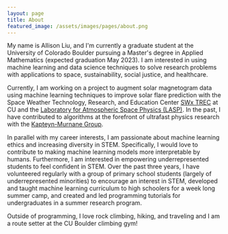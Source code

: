 ```yaml
---
layout: page
title: About
featured_image: /assets/images/pages/about.png
---
```


My name is Allison Liu, and I'm currently a graduate student at the University of Colorado Boulder pursuing a Master's degree in Applied Mathematics (expected graduation May 2023). I am interested in using machine learning and data science techniques to solve research problems with applications to space, sustainability, social justice, and healthcare. 

Currently, I am working on a project to augment solar magnetogram data using machine learning techniques to improve solar flare prediction with the Space Weather Technology, Research, and Education Center [SWx TREC](https://www.colorado.edu/spaceweather/) at CU and the [Laboratory for Atmospheric Space Physics (LASP)](http://lasp.colorado.edu/). In the past, I have contributed to algorithms at the forefront of ultrafast physics research with the [Kapteyn-Murnane Group](https://jila.colorado.edu/kmlabs/).

In parallel with my career interests, I am passionate about machine learning ethics and increasing diversity in STEM. Specifically, I would love to contribute to making machine learning models more interpretable by humans. Furthermore, I am interested in empowering underrepresented students to feel confident in STEM. Over the past three years, I have volunteered regularly with a group of primary school students (largely of underrepresented minorities) to encourage an interest in STEM, developed and taught machine learning curriculum to high schoolers for a week long summer camp, and created and led programming tutorials for undergraduates in a summer research program.

Outside of programming, I love rock climbing, hiking, and traveling and I am a route setter at the CU Boulder climbing gym!